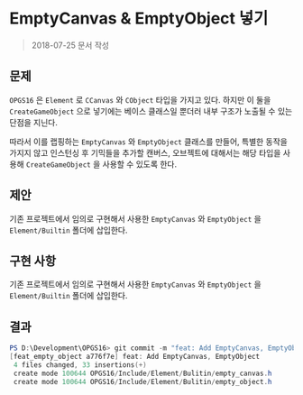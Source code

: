 # EmptyCanvas & EmptyObject 넣기

> 2018-07-25 문서 작성

## 문제

`OPGS16` 은 `Element` 로 `CCanvas` 와 `CObject` 타입을 가지고 있다. 하지만 이 둘을 `CreateGameObject` 으로 넣기에는 베이스 클래스일 뿐더러 내부 구조가 노출될 수 있는 단점을 지닌다.

따라서 이를 랩핑하는 `EmptyCanvas` 와 `EmptyObject` 클래스를 만들어, 특별한 동작을 가지지 않고 인스턴싱 후 기믹들을 추가할 캔버스, 오브젝트에 대해서는 해당 타입을 사용해 `CreateGameObject` 을 사용할 수 있도록 한다.

## 제안

기존 프로젝트에서 임의로 구현해서 사용한 `EmptyCanvas` 와 `EmptyObject` 을 `Element/Builtin` 폴더에 삽입한다.

## 구현 사항

기존 프로젝트에서 임의로 구현해서 사용한 `EmptyCanvas` 와 `EmptyObject` 을 `Element/Builtin` 폴더에 삽입한다.

## 결과

``` powershell
PS D:\Development\OPGS16> git commit -m "feat: Add EmptyCanvas, EmptyObject"
[feat_empty_object a776f7e] feat: Add EmptyCanvas, EmptyObject
 4 files changed, 33 insertions(+)
 create mode 100644 OPGS16/Include/Element/Bulitin/empty_canvas.h
 create mode 100644 OPGS16/Include/Element/Bulitin/empty_object.h
```

